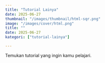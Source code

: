 ```yaml
---
title: "Tutorial Lainya"
date: 2025-06-27
thumbnail: "/images/thumbnail/html-sqr.png"
image: "/images/cover/html.png"
title: ""
date: 2025-06-27
kategori: ["tutorial-lainya"]

---
```


Temukan tutorial yang ingin kamu pelajari.